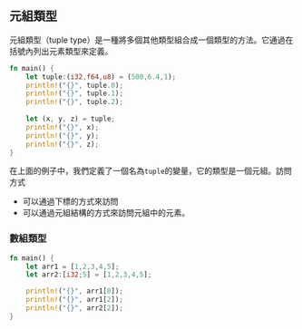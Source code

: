 ## 元組類型

元組類型（tuple type）是一種將多個其他類型組合成一個類型的方法。它通過在括號內列出元素類型來定義。

```rust
fn main() {
    let tuple:(i32,f64,u8) = (500,6.4,1);
    println!("{}", tuple.0); 
    println!("{}", tuple.1); 
    println!("{}", tuple.2); 
    
    let (x, y, z) = tuple;
    println!("{}", x); 
    println!("{}", y); 
    println!("{}", z); 
}
```

在上面的例子中，我們定義了一個名為`tuple`的變量，它的類型是一個元組。訪問方式
- 可以通過下標的方式來訪問
- 可以通過元組結構的方式來訪問元組中的元素。

### 數組類型

```rust
fn main() {
    let arr1 = [1,2,3,4,5];
    let arr2:[i32;5] = [1,2,3,4,5];

    println!("{}", arr1[0]); 
    println!("{}", arr1[2]); 
    println!("{}", arr2[2]); 
}
```

